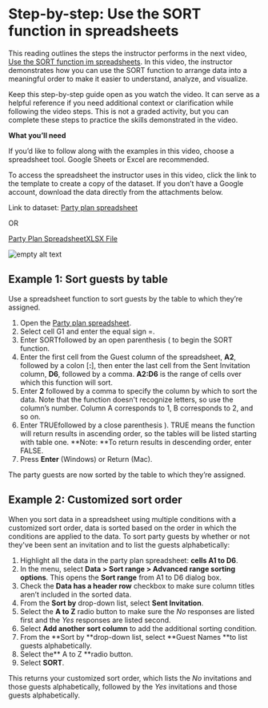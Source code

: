 # Step-by-step: Use the SORT function in spreadsheets

This reading outlines the steps the instructor performs in the next video, [Use the SORT function im spreadsheets](https://www.coursera.org/learn/analyze-data/lecture/K6WB8/the-sort-function). In this video, the instructor demonstrates how you can use the SORT function to arrange data into a meaningful order to make it easier to understand, analyze, and visualize.

Keep this step-by-step guide open as you watch the video. It can serve as a helpful reference if you need additional context or clarification while following the video steps. This is not a graded activity, but you can complete these steps to practice the skills demonstrated in the video.

**What you’ll need**

If you’d like to follow along with the examples in this video, choose a spreadsheet tool. Google Sheets or Excel are recommended.

To access the spreadsheet the instructor uses in this video, click the link to the template to create a copy of the dataset. If you don’t have a Google account, download the data directly from the attachments below.

Link to dataset: [Party plan spreadsheet](https://docs.google.com/spreadsheets/d/1L1Z6b3X9WCpwzisHcxvjC5-Qett-BOMo9yg8Cz36NME/template/preview)

OR

[Party Plan SpreadsheetXLSX File](https://d3c33hcgiwev3.cloudfront.net/SifBvA71QgKf-sX-0JyvSw_7a45f15631e54e65aa3541c76da0d3e1_Party-Plan-Spreadsheet.xlsx?Expires=1720656000&Signature=gLuWZiKkeFXhljpAfl0upSkzRCyN8b5BC4kn793cBtm5b4~czWleHiDChei9SMR5TmHwsfMFU8rQEdP0xtlfn3j7yy5JM0l0aCkWmie4VP62KUJ-fiQwrKkvYx9b2VUNDK~sjM3UeKu43xqU2-jnHiURsV8TPDNdaRPVjMeh9lo_&Key-Pair-Id=APKAJLTNE6QMUY6HBC5A)

![empty alt text](https://d3c33hcgiwev3.cloudfront.net/imageAssetProxy.v1/Z65IW3QCSOmuSFt0Aijp8w_914270a3d2e84027b46e404f7a52007f_line-y.png?expiry=1720656000000&hmac=go79kvTv9a4V5RjCOOH8Jv2eFP8k_aOFH0a1MC1bdDU)

## Example 1: Sort guests by table

Use a spreadsheet function to sort guests by the table to which they’re assigned.

1. Open the [Party plan spreadsheet](https://docs.google.com/spreadsheets/d/1L1Z6b3X9WCpwzisHcxvjC5-Qett-BOMo9yg8Cz36NME/template/preview).
2. Select cell G1 and enter the equal sign =.
3. Enter SORTfollowed by an open parenthesis ( to begin the SORT function.
4. Enter the first cell from the Guest column of the spreadsheet, **A2**, followed by a colon [**:**], then enter the last cell from the Sent Invitation column, **D6**, followed by a comma. **A2:D6** is the range of cells over which this function will sort.
5. Enter **2** followed by a comma to specify the column by which to sort the data. Note that the function doesn't recognize letters, so use the column’s number. Column A corresponds to 1, B corresponds to 2, and so on.
6. Enter TRUEfollowed by a close parenthesis ). TRUE means the function will return results in ascending order, so the tables will be listed starting with table one. **Note: **To return results in descending order, enter FALSE.
7. Press **Enter** (Windows) or Return (Mac).

The party guests are now sorted by the table to which they’re assigned.

## Example 2: Customized sort order

When you sort data in a spreadsheet using multiple conditions with a customized sort order, data is sorted  based on the order in which the conditions are applied to the data. To sort party guests by whether or not they've been sent an invitation and to list the guests alphabetically:

1. Highlight all the data in the party plan spreadsheet: **cells A1 to D6**.
2. In the menu, select **Data > Sort range > Advanced range sorting options**. This opens the **Sort range** from A1 to D6 dialog box.
3. Check the **Data has a header row** checkbox to make sure column titles aren’t included in the sorted data.
4. From the **Sort by** drop-down list, select **Sent Invitation**.
5. Select the **A to Z** radio button to make sure the *No* responses are listed first and the *Yes* responses are listed second.
6. Select **Add another sort column** to add the additional sorting condition.
7. From the **Sort by **drop-down list, select **Guest Names **to list guests alphabetically.
8. Select the** A to Z **radio button.
9. Select **SORT**.

This returns your customized sort order, which lists the *No* invitations and those guests alphabetically, followed by the *Yes* invitations and those guests alphabetically.
